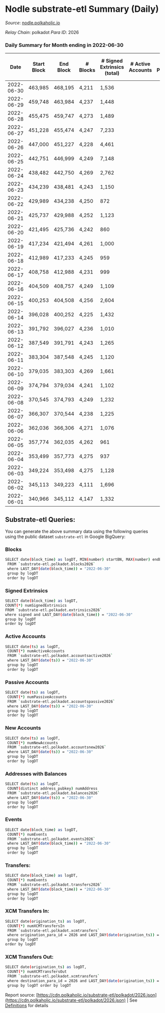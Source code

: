 # Nodle substrate-etl Summary (Daily)

_Source_: [nodle.polkaholic.io](https://nodle.polkaholic.io)

*Relay Chain*: polkadot
*Para ID*: 2026



### Daily Summary for Month ending in 2022-06-30


| Date | Start Block | End Block | # Blocks | # Signed Extrinsics (total) | # Active Accounts | # Passive | # New | # Addresses with Balances | # Events | # Transfers | # XCM Transfers In | # XCM Transfers Out | Issues | 
| ---- | ----------- | --------- | -------- | --------------------------- | ----------------- | --------- | ----- | ------------------------- | -------- | ----------- | ------------------ | ------------------- | ------ |
| 2022-06-30 | 463,985 | 468,195 | 4,211 | 1,536 |  |  |  | 468,724 | 604,799 | 233,898  |   |   |  |
| 2022-06-29 | 459,748 | 463,984 | 4,237 | 1,448 |  |  |  |  | 12,934 | 226,904  |   |   |  |
| 2022-06-28 | 455,475 | 459,747 | 4,273 | 1,489 |  |  |  | 463,191 | 12,245 | 269,665  |   |   |  |
| 2022-06-27 | 451,228 | 455,474 | 4,247 | 7,233 |  |  |  | 459,148 | 637,158 | 234,018  |   |   |  |
| 2022-06-26 | 447,000 | 451,227 | 4,228 | 4,461 |  |  |  |  | 577,637 | 217,903  |   |   |  |
| 2022-06-25 | 442,751 | 446,999 | 4,249 | 7,148 |  |  |  |  | 801,069 | 298,509  |   |   |  |
| 2022-06-24 | 438,482 | 442,750 | 4,269 | 2,762 |  |  |  | 465,706 | 485,878 | 184,505  |   |   |  |
| 2022-06-23 | 434,239 | 438,481 | 4,243 | 1,150 |  |  |  |  | 666,517 | 258,453  |   |   |  |
| 2022-06-22 | 429,989 | 434,238 | 4,250 | 872 |  |  |  |  | 627,131 | 242,510  |   |   |  |
| 2022-06-21 | 425,737 | 429,988 | 4,252 | 1,123 |  |  |  | 462,960 | 638,047 | 246,361  |   |   |  |
| 2022-06-20 | 421,495 | 425,736 | 4,242 | 860 |  |  |  |  | 621,247 | 239,971  |   |   |  |
| 2022-06-19 | 417,234 | 421,494 | 4,261 | 1,000 |  |  |  | 458,209 | 586,379 | 226,603  |   |   |  |
| 2022-06-18 | 412,989 | 417,233 | 4,245 | 959 |  |  |  | 456,669 | 784,268 | 225,332  |   |   |  |
| 2022-06-17 | 408,758 | 412,988 | 4,231 | 999 |  |  |  |  | 1,030,941 | 251,884  |   |   |  |
| 2022-06-16 | 404,509 | 408,757 | 4,249 | 1,109 |  |  |  |  | 964,500 | 235,026  |   |   |  |
| 2022-06-15 | 400,253 | 404,508 | 4,256 | 2,604 |  |  |  | 449,675 | 956,257 | 232,377  |   |   |  |
| 2022-06-14 | 396,028 | 400,252 | 4,225 | 1,432 |  |  |  | 449,335 | 15,415 | 227,752  |   |   |  |
| 2022-06-13 | 391,792 | 396,027 | 4,236 | 1,010 |  |  |  |  | 912,958 | 223,295  |   |   |  |
| 2022-06-12 | 387,549 | 391,791 | 4,243 | 1,265 |  |  |  |  | 893,718 | 217,523  |   |   |  |
| 2022-06-11 | 383,304 | 387,548 | 4,245 | 1,120 |  |  |  | 445,028 | 887,632 | 216,713  |   |   |  |
| 2022-06-10 | 379,035 | 383,303 | 4,269 | 1,661 |  |  |  |  | 985,199 | 240,594  |   |   |  |
| 2022-06-09 | 374,794 | 379,034 | 4,241 | 1,102 |  |  |  |  | 1,002,390 | 245,074  |   |   |  |
| 2022-06-08 | 370,545 | 374,793 | 4,249 | 1,232 |  |  |  | 442,574 | 1,211,637 | 296,446  |   |   |  |
| 2022-06-07 | 366,307 | 370,544 | 4,238 | 1,225 |  |  |  |  | 791,654 | 192,866  |   |   |  |
| 2022-06-06 | 362,036 | 366,306 | 4,271 | 1,076 |  |  |  |  | 973,983 | 238,089  |   |   |  |
| 2022-06-05 | 357,774 | 362,035 | 4,262 | 961 |  |  |  |  | 162,840 | 218,006  |   |   |  |
| 2022-06-04 | 353,499 | 357,773 | 4,275 | 937 |  |  |  |  | 961,052 | 234,963  |   |   |  |
| 2022-06-03 | 349,224 | 353,498 | 4,275 | 1,128 |  |  |  |  | 1,017,624 | 248,857  |   |   |  |
| 2022-06-02 | 345,113 | 349,223 | 4,111 | 1,696 |  |  |  | 434,439 | 977,453 | 235,720  |   |   |  |
| 2022-06-01 | 340,966 | 345,112 | 4,147 | 1,332 |  |  |  |  | 1,218,248 | 298,447  |   |   |  |

## Substrate-etl Queries:
You can generate the above summary data using the following queries using the public dataset `substrate-etl` in Google BigQuery:

### Blocks
```bash
SELECT date(block_time) as logDT, MIN(number) startBN, MAX(number) endBN, COUNT(*) numBlocks 
 FROM `substrate-etl.polkadot.blocks2026`  
 where LAST_DAY(date(block_time)) = "2022-06-30" 
 group by logDT 
 order by logDT
```

### Signed Extrinsics
```bash
SELECT date(block_time) as logDT, 
COUNT(*) numSignedExtrinsics 
FROM `substrate-etl.polkadot.extrinsics2026`  
where signed and LAST_DAY(date(block_time)) = "2022-06-30" 
group by logDT 
order by logDT
```

### Active Accounts
```bash
SELECT date(ts) as logDT, 
 COUNT(*) numActiveAccounts 
 FROM `substrate-etl.polkadot.accountsactive2026` 
 where LAST_DAY(date(ts)) = "2022-06-30" 
 group by logDT 
 order by logDT
```

### Passive Accounts
```bash
SELECT date(ts) as logDT, 
 COUNT(*) numPassiveAccounts 
 FROM `substrate-etl.polkadot.accountspassive2026` 
 where LAST_DAY(date(ts)) = "2022-06-30" 
 group by logDT 
 order by logDT
```

### New Accounts
```bash
SELECT date(ts) as logDT, 
 COUNT(*) numNewAccounts 
 FROM `substrate-etl.polkadot.accountsnew2026` 
 where LAST_DAY(date(ts)) = "2022-06-30" 
 group by logDT
 order by logDT
```

### Addresses with Balances
```bash
SELECT date(ts) as logDT,
 COUNT(distinct address_pubkey) numAddress 
 FROM `substrate-etl.polkadot.balances2026` 
 where LAST_DAY(date(ts)) = "2022-06-30" 
 group by logDT 
 order by logDT
```

### Events
```bash
SELECT date(block_time) as logDT, 
 COUNT(*) numEvents 
 FROM `substrate-etl.polkadot.events2026` 
 where LAST_DAY(date(block_time)) = "2022-06-30" 
 group by logDT 
 order by logDT
```

### Transfers:
```bash
SELECT date(block_time) as logDT, 
 COUNT(*) numEvents 
 FROM `substrate-etl.polkadot.transfers2026` 
 where LAST_DAY(date(block_time)) = "2022-06-30" 
 group by logDT 
 order by logDT
```

### XCM Transfers In:
```bash
SELECT date(origination_ts) as logDT, 
 COUNT(*) numXCMTransfersIn 
 FROM `substrate-etl.polkadot.xcmtransfers` 
 where origination_para_id = 2026 and LAST_DAY(date(origination_ts)) = "2022-06-30" 
 group by logDT 
order by logDT
```

### XCM Transfers Out:
```bash
SELECT date(origination_ts) as logDT, 
 COUNT(*) numXCMTransfersOut 
 FROM `substrate-etl.polkadot.xcmtransfers` 
 where destination_para_id = 2026 and LAST_DAY(date(origination_ts)) = "2022-06-30" 
 group by logDT order by logDT
```


Report source: [https://cdn.polkaholic.io/substrate-etl/polkadot/2026.json](https://cdn.polkaholic.io/substrate-etl/polkadot/2026.json) | See [Definitions](/DEFINITIONS.md) for details
